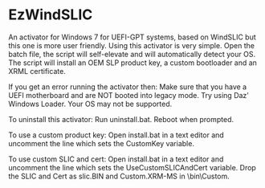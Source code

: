 # EzWindSLIC
An activator for Windows 7 for UEFI-GPT systems, based on WindSLIC but this one is more user friendly.
Using this activator is very simple. Open the batch file, the script will self-elevate and will automatically detect your OS. The script will install an OEM SLP product key, a custom bootloader and an XRML certificate.

If you get an error running the activator then:
Make sure that you have a UEFI motherboard and are NOT booted into legacy mode. Try using Daz' Windows Loader. Your OS may not be supported.

To uninstall this activator:
Run uninstall.bat. Reboot when prompted.

To use a custom product key:
Open install.bat in a text editor and uncomment the line which sets the CustomKey variable.

To use custom SLIC and cert:
Open install.bat in a text editor and uncomment the line which sets the UseCustomSLICAndCert variable. Drop the SLIC and Cert as slic.BIN and Custom.XRM-MS in \bin\Custom.
